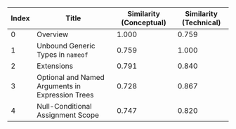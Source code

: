 | Index | Title | Similarity (Conceptual) | Similarity (Technical) |
|-------|-------|-------------------------|------------------------|
| 0 | Overview | 1.000 | 0.759 |
| 1 | Unbound Generic Types in `nameof` | 0.759 | 1.000 |
| 2 | Extensions | 0.791 | 0.840 |
| 3 | Optional and Named Arguments in Expression Trees | 0.728 | 0.867 |
| 4 | Null-Conditional Assignment Scope | 0.747 | 0.820 |
